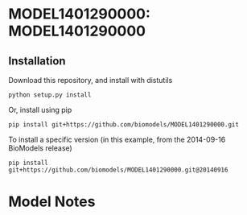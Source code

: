 # MODEL1401290000: MODEL1401290000

## Installation

Download this repository, and install with distutils

`python setup.py install`

Or, install using pip

`pip install git+https://github.com/biomodels/MODEL1401290000.git`

To install a specific version (in this example, from the 2014-09-16 BioModels release)

`pip install git+https://github.com/biomodels/MODEL1401290000.git@20140916`


# Model Notes




